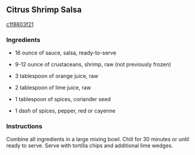 ## Citrus Shrimp Salsa

[c1f8803f21](http://www.food.com/recipe/citrus-shrimp-salsa-279904)

### Ingredients

 - 16 ounce of sauce, salsa, ready-to-serve

 - 9-12 ounce of crustaceans, shrimp, raw (not previously frozen)

 - 3 tablespoon of orange juice, raw

 - 2 tablespoon of lime juice, raw

 - 1 tablespoon of spices, coriander seed

 - 1 dash of spices, pepper, red or cayenne

### Instructions

Combine all ingredients in a large mixing bowl. Chill for 30 minutes or until ready to serve. Serve with tortilla chips and additional lime wedges.